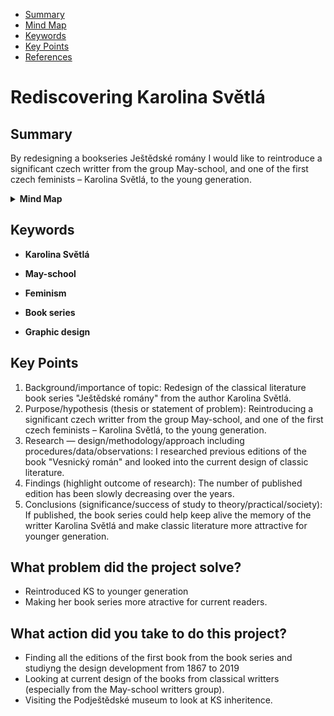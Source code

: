 <!-- Table of Contents, in-page navigation -->

- [Summary](##summary)
- [Mind Map](#mind-map)
- [Keywords](##keywords)
- [Key Points](#key-points)
- [References](#references)

# Rediscovering Karolina Světlá

## Summary

By redesigning a bookseries Ještědské romány I would like to reintroduce a significant czech writter from the group May-school, and one of the first czech feminists – Karolina Světlá, to the young generation. 

<!-- Disclosure widget, HTML in Markdown -->

<details>
  <summary><b>Mind Map</b></summary>
  <img alt="Gray box placeholder image, for position only." src="./img/mind-map.png">
</details>

## Keywords

- **Karolina Světlá**

- **May-school**

- **Feminism**

- **Book series**

- **Graphic design**

## Key Points

<!-- Key points; aim for **30–60 words** each. -->

1. Background/importance of topic: Redesign of the classical literature book series "Ještědské romány" from the author Karolina Světlá.
2. Purpose/hypothesis (thesis or statement of problem): Reintroducing a significant czech writter from the group May-school, and one of the first czech feminists – Karolina Světlá, to the young generation. 
3. Research — design/methodology/approach including procedures/data/observations: I researched previous editions of the book "Vesnický román" and looked into the current design of classic literature.
4. Findings (highlight outcome of research): The number of published edition has been slowly decreasing over the years.
5. Conclusions (significance/success of study to theory/practical/society): If published, the book series could help keep alive the memory of the writter Karolina Světlá and make classic literature more attractive for younger generation.

## What problem did the project solve? 
- Reintroduced KS to younger generation
- Making her book series more atractive for current readers.
 
## What action did you take to do this project? 
- Finding all the editions of the first book from the book series and studiyng the design development from 1867 to 2019
- Looking at current design of the books from classical writters (especially from the May-school writters group).
- Visiting the Podještědské museum to look at KS inheritence.


